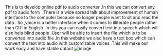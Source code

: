 This is to develop online pdf to audio converter .In this we can convert any pdf to audio form  .There is a wide spread talk about improvement of human interface to the computer because no longer people want to sit and read the data . So ,voice is a better interface when it comes to illiterate people rather than GUI in English .In this you can easily convert text into speech which will also help blind people .User will be able to insert the file which is to be converted into audio file .In this website we also have a text box which can convert the text into audio with customizable voices .This will make our work easy and have stable output
![image](https://github.com/user-attachments/assets/b9e45644-989d-4920-ac92-8cf0a176b3d0)
